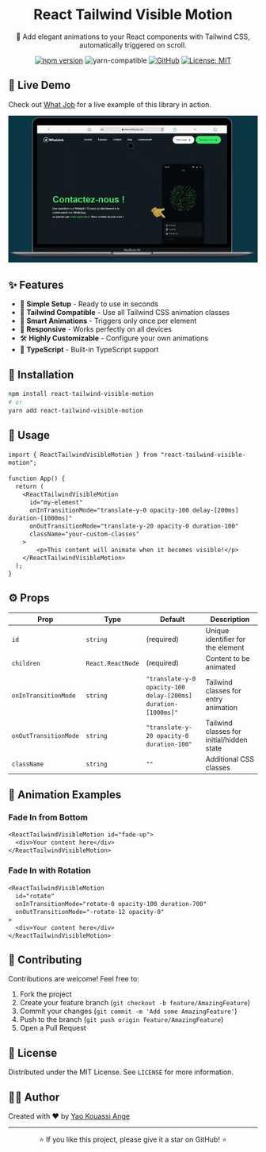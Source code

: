 <div align="center">

# React Tailwind Visible Motion

🎯 Add elegant animations to your React components with Tailwind CSS, automatically triggered on scroll.

[![npm version](https://img.shields.io/npm/v/react-tailwind-visible-motion.svg?style=flat)](https://www.npmjs.com/package/react-tailwind-visible-motion)
![yarn-compatible](https://img.shields.io/badge/yarn-compatible-brightgreen)
[![GitHub](https://img.shields.io/badge/GitHub-View%20Repo-black?logo=github)](https://github.com/ange0/react-tailwind-visible-motion)
[![License: MIT](https://img.shields.io/badge/License-MIT-yellow.svg)](https://opensource.org/licenses/MIT)

</div>


## 👀 Live Demo

Check out [What Job](https://www.what-job.com) for a live example of this library in action.

![Animated demo](./assets/demo.gif)

## ✨ Features

- 🚀 **Simple Setup** - Ready to use in seconds
- 🎨 **Tailwind Compatible** - Use all Tailwind CSS animation classes
- 🔄 **Smart Animations** - Triggers only once per element
- 📱 **Responsive** - Works perfectly on all devices
- 🛠️ **Highly Customizable** - Configure your own animations
- 💪 **TypeScript** - Built-in TypeScript support

## 🚀 Installation

```bash
npm install react-tailwind-visible-motion
# or
yarn add react-tailwind-visible-motion
```

## 📖 Usage

```tsx
import { ReactTailwindVisibleMotion } from "react-tailwind-visible-motion";

function App() {
  return (
    <ReactTailwindVisibleMotion 
      id="my-element"
      onInTransitionMode="translate-y-0 opacity-100 delay-[200ms] duration-[1000ms]"
      onOutTransitionMode="translate-y-20 opacity-0 duration-100"
      className="your-custom-classes"
    >
        <p>This content will animate when it becomes visible!</p>
    </ReactTailwindVisibleMotion>
  );
}
```

## ⚙️ Props

| Prop | Type | Default | Description |
|------|------|---------|-------------|
| `id` | `string` | (required) | Unique identifier for the element |
| `children` | `React.ReactNode` | (required) | Content to be animated |
| `onInTransitionMode` | `string` | `"translate-y-0 opacity-100 delay-[200ms] duration-[1000ms]"` | Tailwind classes for entry animation |
| `onOutTransitionMode` | `string` | `"translate-y-20 opacity-0 duration-100"` | Tailwind classes for initial/hidden state |
| `className` | `string` | `""` | Additional CSS classes |

## 🎨 Animation Examples

### Fade In from Bottom
```tsx
<ReactTailwindVisibleMotion id="fade-up">
  <div>Your content here</div>
</ReactTailwindVisibleMotion>
```

### Fade In with Rotation
```tsx
<ReactTailwindVisibleMotion 
  id="rotate"
  onInTransitionMode="rotate-0 opacity-100 duration-700"
  onOutTransitionMode="-rotate-12 opacity-0"
>
  <div>Your content here</div>
</ReactTailwindVisibleMotion>
```

## 🤝 Contributing

Contributions are welcome! Feel free to:
1. Fork the project
2. Create your feature branch (`git checkout -b feature/AmazingFeature`)
3. Commit your changes (`git commit -m 'Add some AmazingFeature'`)
4. Push to the branch (`git push origin feature/AmazingFeature`)
5. Open a Pull Request

## 📄 License

Distributed under the MIT License. See `LICENSE` for more information.

## 👨‍💻 Author

Created with ❤️ by [Yao Kouassi Ange](https://github.com/ange0)

---

<div align="center">
⭐️ If you like this project, please give it a star on GitHub! ⭐️
</div>